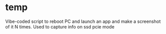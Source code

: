 # temp
Vibe-coded script to reboot PC and launch an app and make a screenshot of it N times. Used to capture info on ssd pcie mode

